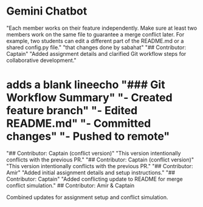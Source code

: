 # Gemini Chatbot

"Each member works on their feature independently. Make sure at least two members work on the same file to guarantee a merge conflict later. For example, two students can edit a different part of the README.md or a shared config.py file."
"that changes done by sabahat"
"## Contributor: Captain"  "Added assignment details and clarified Git workflow steps for collaborative development."

# adds a blank lineecho "### Git Workflow Summary"  "- Created feature branch"  "- Edited README.md"  "- Committed changes"  "- Pushed to remote"

"## Contributor: Captain (conflict version)"  "This version intentionally conflicts with the previous PR."
"## Contributor: Captain (conflict version)"  "This version intentionally conflicts with the previous PR."
"## Contributor: Amir"  "Added initial assignment details and setup instructions."
"## Contributor: Captain"  "Added conflicting update to README for merge conflict simulation."     ## Contributor: Amir \& Captain

Combined updates for assignment setup and conflict simulation.

